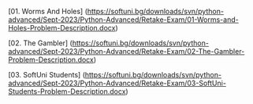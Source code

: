 [01. Worms And Holes] (https://softuni.bg/downloads/svn/python-advanced/Sept-2023/Python-Advanced/Retake-Exam/01-Worms-and-Holes-Problem-Description.docx)

[02. The Gambler] (https://softuni.bg/downloads/svn/python-advanced/Sept-2023/Python-Advanced/Retake-Exam/02-The-Gambler-Problem-Description.docx)

[03. SoftUni Students] (https://softuni.bg/downloads/svn/python-advanced/Sept-2023/Python-Advanced/Retake-Exam/03-SoftUni-Students-Problem-Description.docx)
